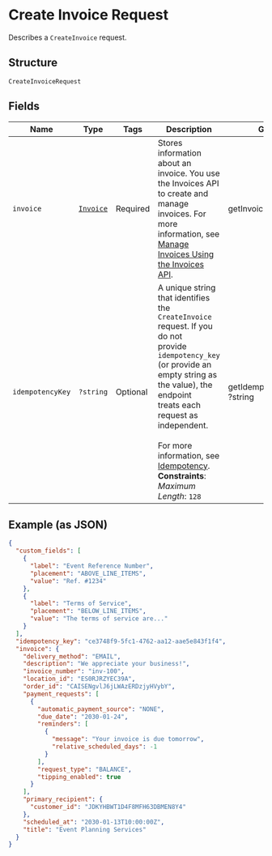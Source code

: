 
# Create Invoice Request

Describes a `CreateInvoice` request.

## Structure

`CreateInvoiceRequest`

## Fields

| Name | Type | Tags | Description | Getter | Setter |
|  --- | --- | --- | --- | --- | --- |
| `invoice` | [`Invoice`](/doc/models/invoice.md) | Required | Stores information about an invoice. You use the Invoices API to create and manage<br>invoices. For more information, see [Manage Invoices Using the Invoices API](https://developer.squareup.com/docs/invoices-api/overview). | getInvoice(): Invoice | setInvoice(Invoice invoice): void |
| `idempotencyKey` | `?string` | Optional | A unique string that identifies the `CreateInvoice` request. If you do not<br>provide `idempotency_key` (or provide an empty string as the value), the endpoint<br>treats each request as independent.<br><br>For more information, see [Idempotency](https://developer.squareup.com/docs/working-with-apis/idempotency).<br>**Constraints**: *Maximum Length*: `128` | getIdempotencyKey(): ?string | setIdempotencyKey(?string idempotencyKey): void |

## Example (as JSON)

```json
{
  "custom_fields": [
    {
      "label": "Event Reference Number",
      "placement": "ABOVE_LINE_ITEMS",
      "value": "Ref. #1234"
    },
    {
      "label": "Terms of Service",
      "placement": "BELOW_LINE_ITEMS",
      "value": "The terms of service are..."
    }
  ],
  "idempotency_key": "ce3748f9-5fc1-4762-aa12-aae5e843f1f4",
  "invoice": {
    "delivery_method": "EMAIL",
    "description": "We appreciate your business!",
    "invoice_number": "inv-100",
    "location_id": "ES0RJRZYEC39A",
    "order_id": "CAISENgvlJ6jLWAzERDzjyHVybY",
    "payment_requests": [
      {
        "automatic_payment_source": "NONE",
        "due_date": "2030-01-24",
        "reminders": [
          {
            "message": "Your invoice is due tomorrow",
            "relative_scheduled_days": -1
          }
        ],
        "request_type": "BALANCE",
        "tipping_enabled": true
      }
    ],
    "primary_recipient": {
      "customer_id": "JDKYHBWT1D4F8MFH63DBMEN8Y4"
    },
    "scheduled_at": "2030-01-13T10:00:00Z",
    "title": "Event Planning Services"
  }
}
```

